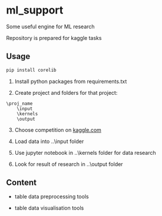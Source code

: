 # ml_support

Some useful engine for ML research

Repository is prepared for kaggle tasks

## Usage

```python
pip install corelib
```

1. Install python packages from requirements.txt

2. Create project and folders for that project:

```
\proj_name
    \input
    \kernels
    \output
```

3. Choose competition on [kaggle.com](https://www.kaggle.com/)

4. Load data into ..\input folder

5. Use jupyter notebook in ..\kernels folder for data research

6. Look for result of research in ..\output folder

## Content

- table data preprocessing tools

- table data visualisation tools
